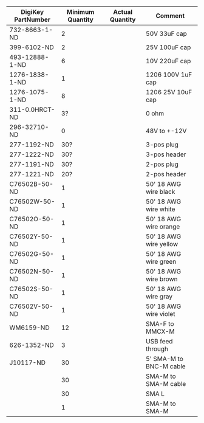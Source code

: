|DigiKey PartNumber|Minimum Quantity|Actual Quantity|Comment                   |
|------------------|----------------|---------------|--------------------------|
|     732-8663-1-ND|               2|              |              50V 33uF cap|
|       399-6102-ND|               2|              |             25V 100uF cap|
|    493-12888-1-ND|               6|              |             10V 220uF cap|
|    1276-1838-1-ND|               1|              |         1206 100V 1uF cap|
|    1276-1075-1-ND|               8|              |         1206 25V 10uF cap|
|    311-0.0HRCT-ND|              3?|              |                     0 ohm|
|      296-32710-ND|               0|              |              48V to +-12V|
|       277-1192-ND|             30?|              |                3-pos plug|
|       277-1222-ND|             30?|              |              3-pos header|
|       277-1191-ND|             30?|              |                2-pos plug|
|       277-1221-ND|             20?|              |              2-pos header|
|     C76502B-50-ND|               1|              |     50' 18 AWG wire black|
|     C76502W-50-ND|               1|              |     50' 18 AWG wire white|
|     C76502O-50-ND|               1|              |    50' 18 AWG wire orange|
|     C76502Y-50-ND|               1|              |    50' 18 AWG wire yellow|
|     C76502G-50-ND|               1|              |     50' 18 AWG wire green|
|     C76502N-50-ND|               1|              |     50' 18 AWG wire brown|
|     C76502S-50-ND|               1|              |      50' 18 AWG wire gray|
|     C76502V-50-ND|               1|              |    50' 18 AWG wire violet|
|         WM6159-ND|              12|              |           SMA-F to MMCX-M|
|       626-1352-ND|               3|              |          USB feed through|
|         J10117-ND|              30|              |   5' SMA-M to BNC-M cable|
|            <TODO>|              30|              |      SMA-M to SMA-M cable|
|            <TODO>|              30|              |                     SMA L|
|            <TODO>|               1|              |            SMA-M to SMA-M|
